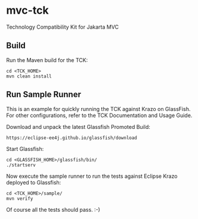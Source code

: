 # mvc-tck

Technology Compatibility Kit for Jakarta MVC

## Build

Run the Maven build for the TCK:

    cd <TCK_HOME>
    mvn clean install

## Run Sample Runner

This is an example for quickly running the TCK against Krazo on GlassFish. For other configurations, refer to the TCK Documentation and Usage Guide.

Download and unpack the latest Glassfish Promoted Build:

    https://eclipse-ee4j.github.io/glassfish/download
    
Start Glassfish:

    cd <GLASSFISH_HOME>/glassfish/bin/
    ./startserv

Now execute the sample runner to run the tests against Eclipse Krazo deployed to Glassfish:

    cd <TCK_HOME>/sample/
    mvn verify
    
Of course all the tests should pass. :-)
